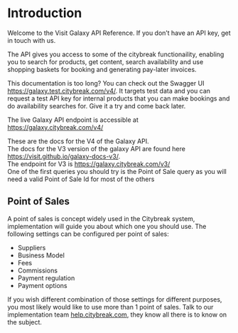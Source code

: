 # Introduction

Welcome to the Visit Galaxy API Reference. If you don’t have an API key, get in touch with us.

The API gives you access to some of the citybreak functionaility, enabling you to search for products, get content, search availability and use shopping baskets for booking and generating pay-later invoices. 

This documentation is too long? You can check out the Swagger UI <a href="https://galaxy.test.citybreak.com/v4/">https://galaxy.test.citybreak.com/v4/</a>. It targets test data and you can request a test API key for internal products that you can make bookings and do availability searches for. Give it a try and come back later.

The live Galaxy API endpoint is accessible at <a href="https://galaxy.citybreak.com/v4/">https://galaxy.citybreak.com/v4/</a>

<aside class="warning">These are the docs for the V4 of the Galaxy API.<br/>
The docs for the V3 version of the galaxy API are found here <a href="https://visit.github.io/galaxy-docs-v3/">https://visit.github.io/galaxy-docs-v3/</a>.<br/>
The endpoint for V3 is <a href="https://galaxy.citybreak.com/v3/">https://galaxy.citybreak.com/v3/</a></aside>

<aside class="notice">One of the first queries you should try is the Point of Sale query as you will need a valid Point of Sale Id for most of the others</aside>
  
## Point of Sales
  
A point of sales is concept widely used in the Citybreak system, implementation will guide you about which one you should use.
The following settings can be configured per point of sales:
* Suppliers
* Business Model
* Fees
* Commissions
* Payment regulation
* Payment options

If you wish different combination of those settings for different purposes, you most likely would like to use more than 1 point of sales. Talk to our implementation team <a href='https://help.citybreak.com/'>help.citybreak.com</a>, they know all there is to know on the subject. 
